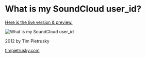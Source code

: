 # What is my SoundCloud user_id?

[Here is the live version & preview. ](http://timpietrusky.github.com/what-is-my-soundcloud-user-id/)

![What is my SoundCloud user_id](http://timpietrusky.github.com/what-is-my-soundcloud-user-id/img/what-is-my-soundcloud-user-id-big.jpg)

2012 by Tim Pietrusky

[timpietrusky.com](http://timpietrusky.com)